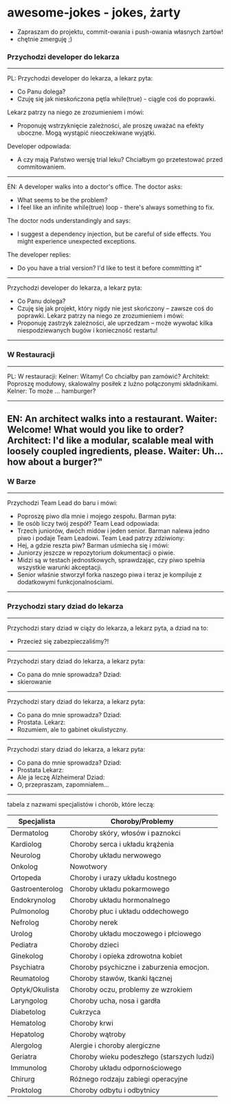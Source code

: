 # awesome-jokes - jokes, żarty

- Zapraszam do projektu, commit-owania i push-owania własnych żartów!
- chętnie zmerguję ;)


### Przychodzi developer do lekarza


---
PL:
Przychodzi developer do lekarza, a lekarz pyta:
- Co Panu dolega?
- Czuję się jak nieskończona pętla while(true) - ciągle coś do poprawki.

Lekarz patrzy na niego ze zrozumieniem i mówi:
- Proponuję wstrzyknięcie zależności, ale proszę uważać na efekty uboczne. Mogą wystąpić nieoczekiwane wyjątki.

Developer odpowiada:
- A czy mają Państwo wersję trial leku? Chciałbym go przetestować przed commitowaniem.

---
EN:
A developer walks into a doctor's office. The doctor asks:
- What seems to be the problem?
- I feel like an infinite while(true) loop - there's always something to fix.

The doctor nods understandingly and says:
- I suggest a dependency injection, but be careful of side effects. You might experience unexpected exceptions.

The developer replies:
- Do you have a trial version? I'd like to test it before committing it"

---
Przychodzi developer do lekarza, a lekarz pyta:
- Co Panu dolega?
- Czuję się jak projekt, który nigdy nie jest skończony – zawsze coś do poprawki.
Lekarz patrzy na niego ze zrozumieniem i mówi:
- Proponuję zastrzyk zależności, ale uprzedzam – może wywołać kilka niespodziewanych bugów i konieczność restartu!
---


### W Restauracji

---
PL:
W restauracji:
Kelner: Witamy! Co chciałby pan zamówić?
Architekt: Poproszę modułowy, skalowalny posiłek z luźno połączonymi składnikami.
Kelner: To może ... hamburger?

---
EN:
An architect walks into a restaurant.
Waiter: Welcome! What would you like to order?
Architect: I'd like a modular, scalable meal with loosely coupled ingredients, please.
Waiter: Uh... how about a burger?"
---


### W Barze


---
Przychodzi Team Lead do baru i mówi:
- Poproszę piwo dla mnie i mojego zespołu.
Barman pyta:
- Ile osób liczy twój zespół?
Team Lead odpowiada:
- Trzech juniorów, dwóch midów i jeden senior.
Barman nalewa jedno piwo i podaje Team Leadowi.
Team Lead patrzy zdziwiony:
- Hej, a gdzie reszta piw?
Barman uśmiecha się i mówi:
- Juniorzy jeszcze w repozytorium dokumentacji o piwie.
- Midzi są w testach jednostkowych, sprawdzając, czy piwo spełnia wszystkie warunki akceptacji.
- Senior właśnie stworzył forka naszego piwa i teraz je kompiluje z dodatkowymi funkcjonalnościami.
---







### Przychodzi stary dziad do lekarza

---
Przychodzi stary dziad w ciąży do lekarza,
a lekarz pyta, a dziad na to: 
- Przecież się zabezpieczaliśmy?!

---
Przychodzi stary dziad do lekarza,
a lekarz pyta:
- Co pana do mnie sprowadza?
Dziad:
- skierowanie

---
Przychodzi stary dziad do lekarza, a lekarz pyta:
- Co pana do mnie sprowadza?
Dziad:
- Prostata.
Lekarz:
- Rozumiem, ale to gabinet okulistyczny.

---
Przychodzi stary dziad do lekarza, a lekarz pyta:
- Co pana do mnie sprowadza?
Dziad:
- Prostata
Lekarz:
- Ale ja leczę Alzheimera!
Dziad:
- O, przepraszam, zapomniałem...

---  


tabela z nazwami specjalistów i chorób, które leczą:

| Specjalista           | Choroby/Problemy                          |
|-----------------------|-------------------------------------------|
| Dermatolog            | Choroby skóry, włosów i paznokci          |
| Kardiolog             | Choroby serca i układu krążenia           |
| Neurolog              | Choroby układu nerwowego                  |
| Onkolog               | Nowotwory                                 |
| Ortopeda              | Choroby i urazy układu kostnego           |
| Gastroenterolog       | Choroby układu pokarmowego                |
| Endokrynolog          | Choroby układu hormonalnego               |
| Pulmonolog            | Choroby płuc i układu oddechowego         |
| Nefrolog              | Choroby nerek                             |
| Urolog                | Choroby układu moczowego i płciowego      |
| Pediatra              | Choroby dzieci                            |
| Ginekolog             | Choroby i opieka zdrowotna kobiet         |
| Psychiatra            | Choroby psychiczne i zaburzenia emocjon.  |
| Reumatolog            | Choroby stawów, tkanki łącznej            |
| Optyk/Okulista        | Choroby oczu, problemy ze wzrokiem        |
| Laryngolog            | Choroby ucha, nosa i gardła               |
| Diabetolog            | Cukrzyca                                  |
| Hematolog             | Choroby krwi                              |
| Hepatolog             | Choroby wątroby                           |
| Alergolog             | Alergie i choroby alergiczne              |
| Geriatra              | Choroby wieku podeszłego (starszych ludzi)|
| Immunolog             | Choroby układu odpornościowego            |
| Chirurg               | Różnego rodzaju zabiegi operacyjne        |
| Proktolog             | Choroby odbytu i odbytnicy                |


